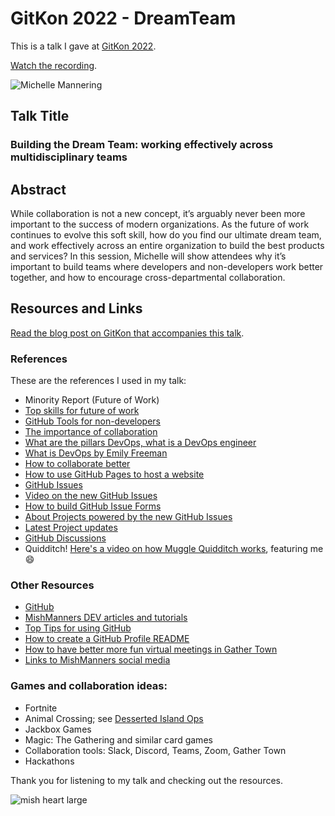 # GitKon 2022 - DreamTeam

This is a talk I gave at [GitKon 2022](https://gitkon.com/).

[Watch the recording](https://youtu.be/ss_hoxFnalE).

![Michelle Mannering](https://user-images.githubusercontent.com/36594527/195736694-7c80fa36-e8f8-4eb1-9f43-087aa7c9538e.png)

## Talk Title

### Building the Dream Team: working effectively across multidisciplinary teams

## Abstract

While collaboration is not a new concept, it’s arguably never been more important to the success of modern organizations. As the future of work continues to evolve this soft skill, how do you find our ultimate dream team, and work effectively across an entire organization to build the best products and services? In this session, Michelle will show attendees why it’s important to build teams where developers and non-developers work better together, and how to encourage cross-departmental collaboration.

## Resources and Links

[Read the blog post on GitKon that accompanies this talk](https://www.gitkraken.com/gitkon/building-the-dream-team-michelle-mannering-github).

### References

These are the references I used in my talk:

- Minority Report (Future of Work)
- [Top skills for future of work](https://learning.linkedin.com/blog/top-skills/the-skills-companies-need-most-in-2020and-how-to-learn-them)
- [GitHub Tools for non-developers](https://dev.to/mishmanners/githubs-non-code-features-exploring-more-of-github-and-encouraging-your-non-dev-friends-1j1l)
- [The importance of collaboration](https://dev.to/mishmanners/the-importance-of-collaboration-a-devops-pillar-253d)
- [What are the pillars DevOps, what is a DevOps engineer](https://dev.to/mishmanners/the-pillars-of-devops-what-is-a-devops-engineer-3i8m)
- [What is DevOps by Emily Freeman](https://youtu.be/kBV8gPVZNEE)
- [How to collaborate better](https://dev.to/mishmanners/drop-the-code-for-just-a-moment-what-animal-crossing-can-teach-you-about-teamwork-50e7)
- [How to use GitHub Pages to host a website](https://dev.to/github/how-to-use-github-pages-to-host-your-website-even-with-multiple-repos-27k2)
- [GitHub Issues](https://github.com/features/issues/)
- [Video on the new GitHub Issues](https://youtu.be/64xO030aneI)
- [How to build GitHub Issue Forms](https://dev.to/github/how-to-build-google-like-forms-with-github-3ig2)
- [About Projects powered by the new GitHub Issues](https://youtu.be/yFQ-p6wMS_Y)
- [Latest Project updates](https://youtu.be/MYNIXz9iViU)
- [GitHub Discussions](https://github.com/features/discussions)
- Quidditch! [Here's a video on how Muggle Quidditch works](https://www.youtube.com/watch?v=A9oyGtLgekY&ab_channel=QuidditchAustralia), featuring me :smile:

### Other Resources

- [GitHub](https://github.com)
- [MishManners DEV articles and tutorials](https://dev.to/mishmanners)
- [Top Tips for using GitHub](https://dev.to/mishmanners/top-tips-for-using-github-l4m)
- [How to create a GitHub Profile README](https://dev.to/github/how-to-create-a-github-profile-readme-jha)
- [How to have better more fun virtual meetings in Gather Town](https://dev.to/mishmanners/how-to-have-better-more-fun-virtual-meetings-with-gather-town-cn9)
- [Links to MishManners social media](https://mishmanners.info)

### Games and collaboration ideas:

- Fortnite
- Animal Crossing; see [Desserted Island Ops](https://desertedisland.club/)
- Jackbox Games
- Magic: The Gathering and similar card games
- Collaboration tools: Slack, Discord, Teams, Zoom, Gather Town
- Hackathons

Thank you for listening to my talk and checking out the resources.

![mish heart large](https://user-images.githubusercontent.com/36594527/195619762-82827b2e-bfdd-49b6-b8df-5b9e15f4f044.png)
